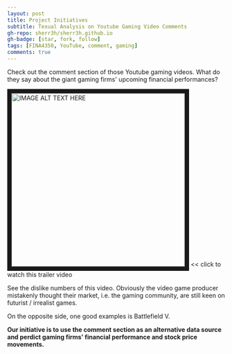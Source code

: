 ```yaml
---
layout: post
title: Project Initiatives
subtitle: Texual Analysis on Youtube Gaming Video Comments
gh-repo: sherr3h/sherr3h.github.io
gh-badge: [star, fork, follow]
tags: [FINA4350, YouTube, comment, gaming]
comments: true
---
```


Check out the comment section of those Youtube gaming videos. What do they say about the giant gaming firms' upcoming financial performances?

<a href="https://youtu.be/EeF3UTkCoxY" target="_blank"><img src="https://i.ytimg.com/vi/3SKv3r0NWvA/hqdefault.jpg" alt="IMAGE ALT TEXT HERE" width="400" border="10" /></a>  << click to watch this trailer video

See the dislike numbers of this video. Obviously the video game producer mistakenly thought their market, i.e. the gaming community, are still keen on futurist / irrealist games.

On the opposite side, one good examples is Battlefield V.

**Our initiative is to use the comment section as an alternative data source and perdict gaming firms' financial performance and stock price movements.**

